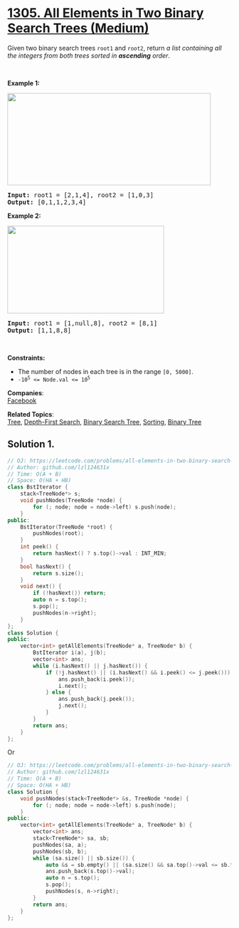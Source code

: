 # [1305. All Elements in Two Binary Search Trees (Medium)](https://leetcode.com/problems/all-elements-in-two-binary-search-trees/)

<p>Given two binary search trees <code>root1</code> and <code>root2</code>, return <em>a list containing all the integers from both trees sorted in <strong>ascending</strong> order</em>.</p>

<p>&nbsp;</p>
<p><strong>Example 1:</strong></p>
<img alt="" src="https://assets.leetcode.com/uploads/2019/12/18/q2-e1.png" style="width: 457px; height: 207px;">
<pre><strong>Input:</strong> root1 = [2,1,4], root2 = [1,0,3]
<strong>Output:</strong> [0,1,1,2,3,4]
</pre>

<p><strong>Example 2:</strong></p>
<img alt="" src="https://assets.leetcode.com/uploads/2019/12/18/q2-e5-.png" style="width: 352px; height: 197px;">
<pre><strong>Input:</strong> root1 = [1,null,8], root2 = [8,1]
<strong>Output:</strong> [1,1,8,8]
</pre>

<p>&nbsp;</p>
<p><strong>Constraints:</strong></p>

<ul>
	<li>The number of nodes in each tree is in the range <code>[0, 5000]</code>.</li>
	<li><code>-10<sup>5</sup> &lt;= Node.val &lt;= 10<sup>5</sup></code></li>
</ul>


**Companies**:  
[Facebook](https://leetcode.com/company/facebook)

**Related Topics**:  
[Tree](https://leetcode.com/tag/tree/), [Depth-First Search](https://leetcode.com/tag/depth-first-search/), [Binary Search Tree](https://leetcode.com/tag/binary-search-tree/), [Sorting](https://leetcode.com/tag/sorting/), [Binary Tree](https://leetcode.com/tag/binary-tree/)

## Solution 1.

```cpp
// OJ: https://leetcode.com/problems/all-elements-in-two-binary-search-trees/
// Author: github.com/lzl124631x
// Time: O(A + B)
// Space: O(HA + HB)
class BstIterator {
    stack<TreeNode*> s;
    void pushNodes(TreeNode *node) {
        for (; node; node = node->left) s.push(node);
    }
public:
    BstIterator(TreeNode *root) {
        pushNodes(root);
    }
    int peek() {
        return hasNext() ? s.top()->val : INT_MIN;
    }
    bool hasNext() {
        return s.size();
    }
    void next() {
        if (!hasNext()) return;
        auto n = s.top();
        s.pop();
        pushNodes(n->right);
    }
};
class Solution {
public:
    vector<int> getAllElements(TreeNode* a, TreeNode* b) {
        BstIterator i(a), j(b);
        vector<int> ans;
        while (i.hasNext() || j.hasNext()) {
            if (!j.hasNext() || (i.hasNext() && i.peek() <= j.peek())) {
                ans.push_back(i.peek());
                i.next();
            } else {
                ans.push_back(j.peek());
                j.next();
            }
        }
        return ans;
    }
};
```

Or

```cpp
// OJ: https://leetcode.com/problems/all-elements-in-two-binary-search-trees/
// Author: github.com/lzl124631x
// Time: O(A + B)
// Space: O(HA + HB)
class Solution {
    void pushNodes(stack<TreeNode*> &s, TreeNode *node) {
        for (; node; node = node->left) s.push(node);
    }
public:
    vector<int> getAllElements(TreeNode* a, TreeNode* b) {
        vector<int> ans;
        stack<TreeNode*> sa, sb;
        pushNodes(sa, a);
        pushNodes(sb, b);
        while (sa.size() || sb.size()) {
            auto &s = sb.empty() || (sa.size() && sa.top()->val <= sb.top()->val) ? sa : sb;
            ans.push_back(s.top()->val);
            auto n = s.top();
            s.pop();
            pushNodes(s, n->right);
        }
        return ans;
    }
};
```